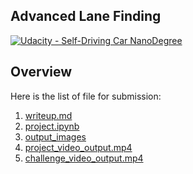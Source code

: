 ## Advanced Lane Finding
[![Udacity - Self-Driving Car NanoDegree](https://s3.amazonaws.com/udacity-sdc/github/shield-carnd.svg)](http://www.udacity.com/drive)


Overview
---

Here is the list of file for submission:

1. [writeup.md](https://github.com/maxiaodong97/CarND-Advanced-Lane-Lines/blob/master/writeup.md)
2. [project.ipynb](https://github.com/maxiaodong97/CarND-Advanced-Lane-Lines/blob/master/project.ipynb)
3. [output_images](https://github.com/maxiaodong97/CarND-Advanced-Lane-Lines/tree/master/output_images)
4. [project_video_output.mp4](https://github.com/maxiaodong97/CarND-Advanced-Lane-Lines/blob/master/project_video_output.mp4)
5. [challenge_video_output.mp4](https://github.com/maxiaodong97/CarND-Advanced-Lane-Lines/blob/master/challenge_video_output.mp4)

